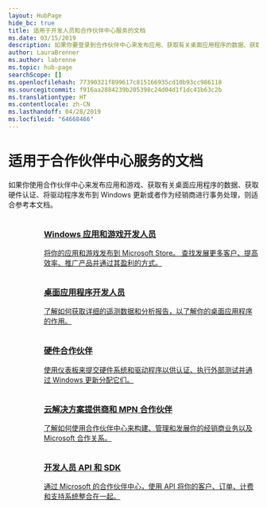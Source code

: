 ```yaml
---
layout: HubPage
hide_bc: true
title: 适用于开发人员和合作伙伴中心服务的文档
ms.date: 03/15/2019
description: 如果你要登录到合作伙伴中心来发布应用、获取有关桌面应用程序的数据、获取硬件认证、将驱动程序发布到 Windows 更新或者作为经销商进行事务处理，本文档适合你。
author: LauraBrenner
ms.author: labrenne
ms.topic: hub-page
searchScope: []
ms.openlocfilehash: 77390321f899617c815166935cd10b93cc986118
ms.sourcegitcommit: f916aa2884239b205398c24d04d1f1dc41b63c2b
ms.translationtype: HT
ms.contentlocale: zh-CN
ms.lasthandoff: 04/28/2019
ms.locfileid: "64668466"
---
```

<div id="main" class="v2">
    <div class="container">
        <h1>适用于合作伙伴中心服务的文档</h1>
        <p>如果你使用合作伙伴中心来发布应用和游戏、获取有关桌面应用程序的数据、获取硬件认证、将驱动程序发布到 Windows 更新或者作为经销商进行事务处理，则适合参考本文档。</p>
        <ul class="pivots" style="list-style:none;margin:0;">
            <li>
                <a href="#products"></a>
                <ul id="products" style="list-style:none;margin:0;">
                    <li>
                        <a href="#products1"></a>
                        <ul id="products1" class="cardsC cols cols3" style="list-style:none;margin:0;">
                            <li>
                                <a href="https://docs.microsoft.com/windows/uwp/publish/">
                                    <div class="cardSize">
                                        <div class="cardPadding">
                                            <div class="card">
                                                <div class="cardImageOuter">
                                                    <div class="cardImage bgdAccent1">
                                                        <img alt="" src="https://docs.microsoft.com/media/hubs/windows/win_hardware-dev-2.svg" data-linktype="external">
                                                    </div>
                                                </div>
                                                <div class="cardText">
                                                    <h3>Windows 应用和游戏开发人员</h3>
                                                    <p>将你的应用和游戏发布到 Microsoft Store。 查找发展更多客户、提高效率、推广产品并通过其盈利的方式。</p>
                                                </div>
                                            </div>
                                        </div>
                                    </div>
                                </a>
                            </li>
                            <li>
                                <a href="https://msdn.microsoft.com/library/windows/desktop/mt826504(v=vs.85).aspx">
                                    <div class="cardSize">
                                        <div class="cardPadding">
                                            <div class="card">
                                                <div class="cardImageOuter">
                                                    <div class="cardImage bgdAccent1">
                                                        <img alt="" src="https://docs.microsoft.com/media/illustrations/sql-analytics-service.svg" data-linktype="external">
                                                    </div>
                                                </div>
                                                <div class="cardText">
                                                    <h3>桌面应用程序开发人员</h3>
                                                    <p>了解如何获取详细的遥测数据和分析报告，以了解你的桌面应用程序的作用。</p>
                                                </div>
                                            </div>
                                        </div>
                                    </div>
                                </a>
                            </li>
                            <li>
                                <a href="https://docs.microsoft.com/windows-hardware/drivers/dashboard/">
                                    <div class="cardSize">
                                        <div class="cardPadding">
                                            <div class="card">
                                                <div class="cardImageOuter">
                                                    <div class="cardImage bgdAccent1">
                                                        <img alt="" src="https://docs.microsoft.com/media/hubs/systemcenter/system-center-configuration.svg" data-linktype="external">
                                                    </div>
                                                </div>
                                                <div class="cardText">
                                                    <h3>硬件合作伙伴</h3>
                                                    <p>使用仪表板来提交硬件系统和驱动程序以供认证、执行外部测试并通过 Windows 更新分配它们。</p>
                                                </div>
                                            </div>
                                        </div>
                                    </div>
                                </a>
                            </li>
                            <li>
                                <a href="/partner-center/">
                                    <div class="cardSize">
                                        <div class="cardPadding">
                                            <div class="card">
                                                <div class="cardImageOuter">
                                                    <div class="cardImage bgdAccent1">
                                                        <img alt="" src="https://docs.microsoft.com/media/hubs/ems/ems_device-app-mgmt-1.svg" data-linktype="external">
                                                    </div>
                                                </div>
                                                <div class="cardText">
                                                    <h3>云解决方案提供商和 MPN 合作伙伴</h3>
                                                    <p>了解如何使用合作伙伴中心来构建、管理和发展你的经销商业务以及 Microsoft 合作关系。</p>
                                                </div>
                                            </div>
                                        </div>
                                    </div>
                                </a>
                            </li>
                            <li>
                                <a href="/partner-center/develop/">
                                    <div class="cardSize">
                                        <div class="cardPadding">
                                            <div class="card">
                                                <div class="cardImageOuter">
                                                    <div class="cardImage bgdAccent1">
                                                        <img alt="" src="https://docs.microsoft.com/azure/media/index/azure_fundamentals.svg" data-linktype="external">
                                                    </div>
                                                </div>
                                                <div class="cardText">
                                                    <h3>开发人员 API 和 SDK</h3>
                                                    <p>通过 Microsoft 的合作伙伴中心，使用 API 将你的客户、订单、计费和支持系统整合在一起。</p>
                                                </div>
                                            </div>
                                        </div>
                                    </div>
                                </a>
                            </li>
                        </ul>
                    </li>
                </ul>
            </li>
        </ul>
    </div>
</div>